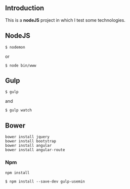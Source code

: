 ## Introduction

This is a **nodeJS** project in which I test some technologies.

## NodeJS

```
$ nodemon
```

or

```
$ node bin/www
```

## Gulp

```
$ gulp
```

and

```
$ gulp watch
```

## Bower

```
bower install jquery
bower install bootstrap
bower install angular
bower install angular-route
```

### Npm

```
npm install
```

```
$ npm install --save-dev gulp-usemin
```